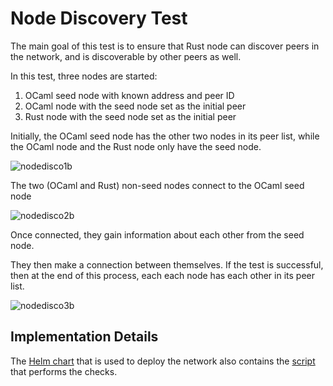 

# Node Discovery Test

The main goal of this test is to ensure that Rust node can discover peers in the network, and is discoverable by other peers as well.

In this test, three nodes are started:



1. OCaml seed node with known address and peer ID
2. OCaml node with the seed node set as the initial peer
3. Rust node with the seed node set as the initial peer

Initially, the OCaml seed node has the other two nodes in its peer list, while the OCaml node and the Rust node only have the seed node.

![nodedisco1b](https://github.com/openmina/openmina/assets/60480123/4ee7cfaf-d8d3-4948-b2b9-70bd820adb3d)


The two (OCaml and Rust) non-seed nodes connect to the OCaml seed node


![nodedisco2b](https://github.com/openmina/openmina/assets/60480123/65169b5e-f600-471c-8057-508cbb2d8620)




Once connected, they gain information about each other from the seed node.

They then make a connection between themselves. If the test is successful, then at the end of this process, each each node has each other in its peer list.


![nodedisco3b](https://github.com/openmina/openmina/assets/60480123/c91a763f-22a3-495c-a674-a78bb60504f3)





## Implementation Details

The [Helm chart](https://github.com/openmina/helm-charts/tree/main/openmina-discovery) that is used to deploy the network also contains the [script](https://github.com/openmina/helm-charts/blob/main/openmina-discovery/scripts/test.sh) that performs the checks.
